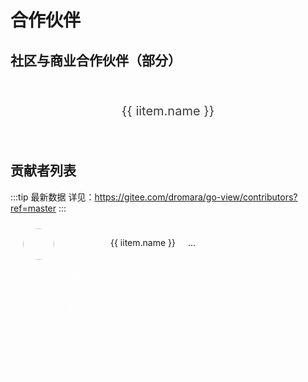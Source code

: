 # 合作伙伴

## 社区与商业合作伙伴（部分）

<script setup lang="ts">
import { computed, ref } from 'vue'
import { VPTeamMembers } from 'vitepress/theme'
import { useCooperative } from './cooperative'

const active = ref(null)
let { data, membersData } = useCooperative()

const cooperative = computed(() => {
  return (
    data?.map(item => {
      return {
        size: item.size === 'big' ? 'mini' : 'xmini',
        items: item.items
      }
    }) ?? []
  )
})
const members = computed(() => {
  return (
    membersData?.map(item => {
      return {
        size: item.size === 'big' ? 'mini' : 'xmini',
        items: item.items
      }
    }) ?? []
  )
})

// 数组打乱
const randomSort = (arr) => {
  for (var i = 0; i < arr.length; i++) {
    var iRand = parseInt(arr.length * Math.random());
    var temp = arr[i];
    arr[i] = arr[iRand];
    arr[iRand] = temp;
  }
  return arr;
}
</script>

<div class="VPSponsors vp-sponsor aside">
  <section
    class="vp-sponsor-section"
    v-for="(item, index) in cooperative"
    :key="index"
  >
    <div
      class="VPSponsorsGrid vp-sponsor-grid"
      :class="[item.size === 'mini' ? 'mini' : 'xmini']"
      :data-vp-grid="item.size === 'mini' ? 2 : 3"
    >
      <div
        v-for="(iitem, ii) in item.items"
        :key="ii"
        class="vp-sponsor-grid-item vp-sponsor-grid-item-pd goview-sponsor"
        :class="{ alone: iitem.alone }"
        style="color: var(--vp-c-text-2)"
        @mouseenter="active = ii"
        @mouseleave="active = null"
      >
        <img v-if="iitem.img" :src="iitem.img" />
        <p v-else>{{ iitem.name }}</p>
      </div>
    </div>
  </section>
</div>

## 贡献者列表

:::tip 最新数据
详见：https://gitee.com/dromara/go-view/contributors?ref=master
:::

<div class="VPSponsors vp-sponsor aside gitee">
  <section
    class="vp-sponsor-section"
    v-for="(item, index) in randomSort(members)"
    :key="index"
  >
    <div
      class="VPSponsorsGrid vp-sponsor-grid"
      :class="[item.size === 'mini' ? 'mini' : 'xmini']"
      :data-vp-grid="item.size === 'mini' ? 2 : 3"
    >
      <div
        v-for="(iitem, ii) in item.items"
        :key="ii"
        class="vp-sponsor-grid-item vp-sponsor-grid-item-pd"
        style="color: var(--vp-c-text-2); display: flex; gap: 20px;"
      >
        <img v-if="iitem.img" :src="iitem.img" style="width: 50px; height: 50px; border-radius: 50%" />
        <div v-else-if="iitem.name" class="gitee-avatar"> {{ iitem.name.substr(0, 1) }}</div>
        <p v-if="iitem.name" class="gitee-name">{{ iitem.name }}</p>
        <p v-else class="gitee-name">...</p>
      </div>
    </div>
  </section>
</div>

<style scoped>
.vp-sponsor-grid-item-pd {
  flex-shrink: 0;
  padding: 10px 20px;
  cursor: default;
}
.vp-sponsor-grid-item {
  cursor: default;
}

.vp-sponsor-grid-item.alone {
  width: 100%;
}

.goview-sponsor {
  display: flex;
  justify-content: center;
  align-items: center;
  height: 80px;
  line-height: 80px;
  overflow: hidden;
}

.goview-sponsor img {
  max-width: 180px;
  max-height: 50px;;
}

.goview-sponsor.alone img {
  max-width: 100%;
}

.goview-sponsor p {
  color: #3c3c3c;
  font-size: 20px;
}

.dark .goview-sponsor {
  background: whitesmoke;
}

.gitee-avatar {
  flex-shrink: 0;
  width: 50px;
  height: 50px;
  line-height: 50px;
  text-align: center;
  color: #fff;
  border-radius: 50%;
  background-color: var(--vp-c-brand);
}

.gitee-name {
  white-space: nowrap;
  text-overflow: ellipsis;
}

.dark .gitee .vp-sponsor-grid-item-pd:hover {
  background-color: var(--vp-c-bg-mute)!important;
}

.vp-sponsor-section {
  margin-top: 0px;
}
@media (max-width: 720px) {
  .vp-sponsor-grid-item-pd {
    justify-content: center;
  }
  .gitee-name {
    display: none;
  }
}
</style>
